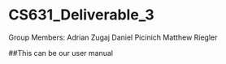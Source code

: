 # CS631_Deliverable_3

Group Members:
Adrian Zugaj
Daniel Picinich
Matthew Riegler


##This can be our user manual